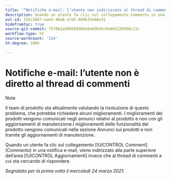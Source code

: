 ```yaml
---
title: '“Notifiche e-mail: l’utente non indirizzato al thread di commenti”'
description: Quando un utente fa clic sul collegamento Commento in una notifica via e-mail, viene indirizzato alla parte superiore dell’area [!UICONTROL Aggiornamenti] invece che al thread di commenti a cui sta cercando di rispondere.
exl-id: 335c2867-eae5-46e8-a7d5-8b9b35e66e31
hidefromtoc: true
source-git-commit: 7570b2a560505d66e0e83656c9a601226998c11c
workflow-type: ht
source-wordcount: '114'
ht-degree: 100%

---
```


# Notifiche e-mail: l’utente non è diretto al thread di commenti

>[!NOTE]
>
>Il team di prodotto sta attualmente valutando la risoluzione di questo problema, che potrebbe richiedere alcuni miglioramenti. I miglioramenti dei prodotti vengono comunicati negli annunci relativi al prodotto e non con gli aggiornamenti di manutenzione.I miglioramenti delle funzionalità del prodotto vengono comunicati nella sezione Annunci sui prodotti e non tramite gli aggiornamenti di manutenzione.

Quando un utente fa clic sul collegamento [!UICONTROL Comment] (Commento) in una notifica e-mail, viene indirizzato alla parte superiore dell’area [!UICONTROL Aggiornamenti] invece che al thread di commenti a cui sta cercando di rispondere.

_Segnalato per la prima volta il mercoledì 24 marzo 2021._
